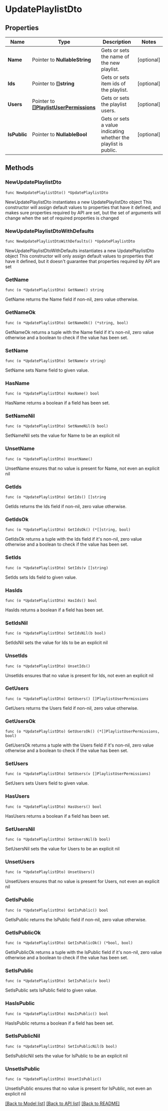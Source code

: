 # UpdatePlaylistDto

## Properties

Name | Type | Description | Notes
------------ | ------------- | ------------- | -------------
**Name** | Pointer to **NullableString** | Gets or sets the name of the new playlist. | [optional] 
**Ids** | Pointer to **[]string** | Gets or sets item ids of the playlist. | [optional] 
**Users** | Pointer to [**[]PlaylistUserPermissions**](PlaylistUserPermissions.md) | Gets or sets the playlist users. | [optional] 
**IsPublic** | Pointer to **NullableBool** | Gets or sets a value indicating whether the playlist is public. | [optional] 

## Methods

### NewUpdatePlaylistDto

`func NewUpdatePlaylistDto() *UpdatePlaylistDto`

NewUpdatePlaylistDto instantiates a new UpdatePlaylistDto object
This constructor will assign default values to properties that have it defined,
and makes sure properties required by API are set, but the set of arguments
will change when the set of required properties is changed

### NewUpdatePlaylistDtoWithDefaults

`func NewUpdatePlaylistDtoWithDefaults() *UpdatePlaylistDto`

NewUpdatePlaylistDtoWithDefaults instantiates a new UpdatePlaylistDto object
This constructor will only assign default values to properties that have it defined,
but it doesn't guarantee that properties required by API are set

### GetName

`func (o *UpdatePlaylistDto) GetName() string`

GetName returns the Name field if non-nil, zero value otherwise.

### GetNameOk

`func (o *UpdatePlaylistDto) GetNameOk() (*string, bool)`

GetNameOk returns a tuple with the Name field if it's non-nil, zero value otherwise
and a boolean to check if the value has been set.

### SetName

`func (o *UpdatePlaylistDto) SetName(v string)`

SetName sets Name field to given value.

### HasName

`func (o *UpdatePlaylistDto) HasName() bool`

HasName returns a boolean if a field has been set.

### SetNameNil

`func (o *UpdatePlaylistDto) SetNameNil(b bool)`

 SetNameNil sets the value for Name to be an explicit nil

### UnsetName
`func (o *UpdatePlaylistDto) UnsetName()`

UnsetName ensures that no value is present for Name, not even an explicit nil
### GetIds

`func (o *UpdatePlaylistDto) GetIds() []string`

GetIds returns the Ids field if non-nil, zero value otherwise.

### GetIdsOk

`func (o *UpdatePlaylistDto) GetIdsOk() (*[]string, bool)`

GetIdsOk returns a tuple with the Ids field if it's non-nil, zero value otherwise
and a boolean to check if the value has been set.

### SetIds

`func (o *UpdatePlaylistDto) SetIds(v []string)`

SetIds sets Ids field to given value.

### HasIds

`func (o *UpdatePlaylistDto) HasIds() bool`

HasIds returns a boolean if a field has been set.

### SetIdsNil

`func (o *UpdatePlaylistDto) SetIdsNil(b bool)`

 SetIdsNil sets the value for Ids to be an explicit nil

### UnsetIds
`func (o *UpdatePlaylistDto) UnsetIds()`

UnsetIds ensures that no value is present for Ids, not even an explicit nil
### GetUsers

`func (o *UpdatePlaylistDto) GetUsers() []PlaylistUserPermissions`

GetUsers returns the Users field if non-nil, zero value otherwise.

### GetUsersOk

`func (o *UpdatePlaylistDto) GetUsersOk() (*[]PlaylistUserPermissions, bool)`

GetUsersOk returns a tuple with the Users field if it's non-nil, zero value otherwise
and a boolean to check if the value has been set.

### SetUsers

`func (o *UpdatePlaylistDto) SetUsers(v []PlaylistUserPermissions)`

SetUsers sets Users field to given value.

### HasUsers

`func (o *UpdatePlaylistDto) HasUsers() bool`

HasUsers returns a boolean if a field has been set.

### SetUsersNil

`func (o *UpdatePlaylistDto) SetUsersNil(b bool)`

 SetUsersNil sets the value for Users to be an explicit nil

### UnsetUsers
`func (o *UpdatePlaylistDto) UnsetUsers()`

UnsetUsers ensures that no value is present for Users, not even an explicit nil
### GetIsPublic

`func (o *UpdatePlaylistDto) GetIsPublic() bool`

GetIsPublic returns the IsPublic field if non-nil, zero value otherwise.

### GetIsPublicOk

`func (o *UpdatePlaylistDto) GetIsPublicOk() (*bool, bool)`

GetIsPublicOk returns a tuple with the IsPublic field if it's non-nil, zero value otherwise
and a boolean to check if the value has been set.

### SetIsPublic

`func (o *UpdatePlaylistDto) SetIsPublic(v bool)`

SetIsPublic sets IsPublic field to given value.

### HasIsPublic

`func (o *UpdatePlaylistDto) HasIsPublic() bool`

HasIsPublic returns a boolean if a field has been set.

### SetIsPublicNil

`func (o *UpdatePlaylistDto) SetIsPublicNil(b bool)`

 SetIsPublicNil sets the value for IsPublic to be an explicit nil

### UnsetIsPublic
`func (o *UpdatePlaylistDto) UnsetIsPublic()`

UnsetIsPublic ensures that no value is present for IsPublic, not even an explicit nil

[[Back to Model list]](../README.md#documentation-for-models) [[Back to API list]](../README.md#documentation-for-api-endpoints) [[Back to README]](../README.md)


